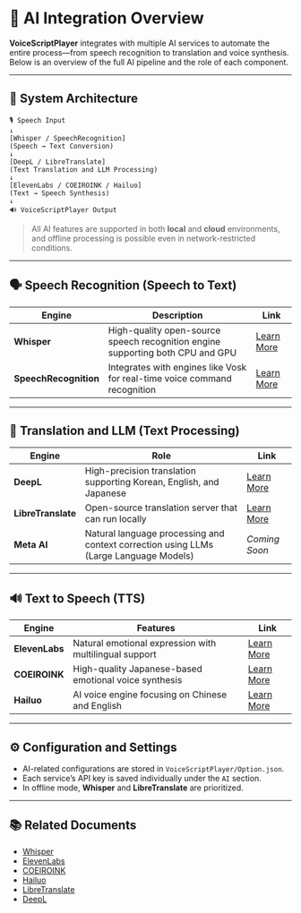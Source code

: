 # 🤖 AI Integration Overview

**VoiceScriptPlayer** integrates with multiple AI services to automate the entire process—from speech recognition to translation and voice synthesis.  
Below is an overview of the full AI pipeline and the role of each component.

---

## 🧩 System Architecture

    🎙️ Speech Input
    ↓
    [Whisper / SpeechRecognition]
    (Speech → Text Conversion)
    ↓
    [DeepL / LibreTranslate]
    (Text Translation and LLM Processing)
    ↓
    [ElevenLabs / COEIROINK / Hailuo]
    (Text → Speech Synthesis)
    ↓
    🔊 VoiceScriptPlayer Output

> All AI features are supported in both **local** and **cloud** environments,  
> and offline processing is possible even in network-restricted conditions.

---

## 🗣️ Speech Recognition (Speech to Text)

| Engine | Description | Link |
|--------|--------------|------|
| **Whisper** | High-quality open-source speech recognition engine supporting both CPU and GPU | [Learn More](whisper.md) |
| **SpeechRecognition** | Integrates with engines like Vosk for real-time voice command recognition | [Learn More](speechRecognition.md) |

---

## 🧠 Translation and LLM (Text Processing)

| Engine | Role | Link |
|--------|------|------|
| **DeepL** | High-precision translation supporting Korean, English, and Japanese | [Learn More](deepl.md) |
| **LibreTranslate** | Open-source translation server that can run locally | [Learn More](libretranslate.md) |
| **Meta AI** | Natural language processing and context correction using LLMs (Large Language Models) | *Coming Soon* |

---

## 🔊 Text to Speech (TTS)

| Engine | Features | Link |
|--------|-----------|------|
| **ElevenLabs** | Natural emotional expression with multilingual support | [Learn More](elevenlabs.md) |
| **COEIROINK** | High-quality Japanese-based emotional voice synthesis | [Learn More](coeiroink.md) |
| **Hailuo** | AI voice engine focusing on Chinese and English | [Learn More](hailuo.md) |

---

## ⚙️ Configuration and Settings

- AI-related configurations are stored in `VoiceScriptPlayer/Option.json`.  
- Each service’s API key is saved individually under the `AI` section.  
- In offline mode, **Whisper** and **LibreTranslate** are prioritized.

---

## 📚 Related Documents

- [Whisper](whisper.md)  
- [ElevenLabs](elevenlabs.md)  
- [COEIROINK](coeiroink.md)  
- [Hailuo](hailuo.md)  
- [LibreTranslate](libretranslate.md)  
- [DeepL](deepl.md)
